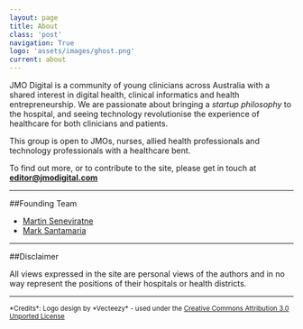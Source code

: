 ```yaml
---
layout: page
title: About
class: 'post'
navigation: True
logo: 'assets/images/ghost.png'
current: about
---
```


JMO Digital is a community of young clinicians across Australia with a shared interest in digital health, clinical informatics and health entrepreneurship. We are passionate about bringing a *startup philosophy* to the hospital, and seeing technology revolutionise the experience of healthcare for both clinicians and patients. 

This group is open to JMOs, nurses, allied health professionals and technology professionals with a healthcare bent. 

To find out more, or to contribute to the site, please get in touch  at  __<editor@jmodigital.com>__


___

##Founding Team

+ [Martin Seneviratne]({{site.baseurl}}author/martin)
+ [Mark Santamaria]({{site.baseurl}}author/mark)

___

##Disclaimer

All views expressed in the site are personal views of the authors and in no way represent the positions of their hospitals or health districts.
___

<sup>
*Credits*: 
Logo design by *Vecteezy* - used under the <a href="http://creativecommons.org/licenses/by/3.0/deed.en_US"> Creative Commons Attribution 3.0 Unported License </a></sup>
